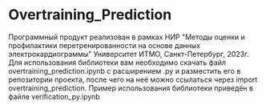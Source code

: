# Overtraining_Prediction
Программный продукт реализован в рамках НИР "Методы оценки и профилактики перетренированности на основе данных электрокардиограммы"
Университет ИТМО, Санкт-Петербург, 2023г.
Для использования библиотеки вам необходимо скачать файл overtraining_prediction.ipynb с расширением .py и разместить его в репозитории проекта, после чего на неё можно ссылаться через import overtraining_prediction. 
Пример использования библиотеки приведён в файле verification_py.ipynb

